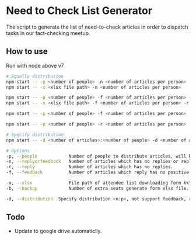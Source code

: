 # Need to Check List Generator

The script to generate the list of need-to-check articles in order to dispatch tasks in our fact-checking meetup.

## How to use

Run with node above v7

```bash
# Equally distribution
npm start -- -p <number of people> -n <number of articles per person>
npm start -- -x <xlsx file path> -n <number of articles per person> 

npm start -- -p <number of people> -f <number of articles per person> -r <number of articles per person>
npm start -- -x <xlsx file path> -f <number of articles per person> -r <number of articles per person> 

npm start -- -p <number of people> -f <number of articles per person>

npm start -- -p <number of people> -r <number of articles per person>

# Specify distribution
npm start -- -d <number of articles>:<number of people> -d <number of articles>:<number of people> ...

# Options
-p, --people            Number of people to distribute articles, will be replaced by -x option.
-n, --replyorfeedback   Number of articles which has no replies or reply has no positive feedbacks.
-r, --reply             Number of articles which has no replies.
-f, --feedback          Number of articles which reply has no positive feedbacks.

-x, --xlsx              File path of attendee list downloading form kktix, use this file to rename tabs name as attendees.
-b, --backup            Number of extra seats generate form xlsx file. Default is 2. 

-d, --distribution  Specify distribution <n:p>, not support feedback, reply and xlsx.
```

## Todo

- Update to google drive automaticlly.

